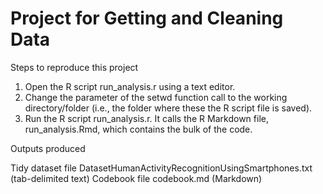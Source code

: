 Project for Getting and Cleaning Data
=========================

Steps to reproduce this project

1. Open the R script run_analysis.r using a text editor.
2. Change the parameter of the setwd function call to the working directory/folder (i.e., the folder where these the R script file is saved).
3. Run the R script run_analysis.r. It calls the R Markdown file, run_analysis.Rmd, which contains the bulk of the code.


Outputs produced

Tidy dataset file DatasetHumanActivityRecognitionUsingSmartphones.txt (tab-delimited text)
Codebook file codebook.md (Markdown)
